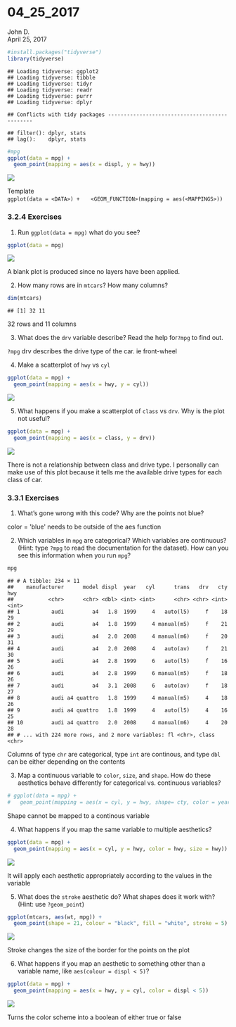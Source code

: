 # 04_25_2017
John D.  
April 25, 2017  




```r
#install.packages("tidyverse")
library(tidyverse)
```

```
## Loading tidyverse: ggplot2
## Loading tidyverse: tibble
## Loading tidyverse: tidyr
## Loading tidyverse: readr
## Loading tidyverse: purrr
## Loading tidyverse: dplyr
```

```
## Conflicts with tidy packages ----------------------------------------------
```

```
## filter(): dplyr, stats
## lag():    dplyr, stats
```


```r
#mpg
ggplot(data = mpg) +
  geom_point(mapping = aes(x = displ, y = hwy))
```

![](04_25_2017_files/figure-html/3.2.1-1.png)<!-- -->

Template  
`ggplot(data = <DATA>) + `
`  <GEOM_FUNCTION>(mapping = aes(<MAPPINGS>))`

### 3.2.4 Exercises  

1. Run `ggplot(data = mpg)` what do you see?

```r
ggplot(data = mpg)
```

![](04_25_2017_files/figure-html/3.2.4.1-1.png)<!-- -->

A blank plot is produced since no layers have been applied.

2. How many rows are in `mtcars`? How many columns?


```r
dim(mtcars)
```

```
## [1] 32 11
```

32 rows and 11 columns

3. What does the `drv` variable describe? Read the help for`?mpg` to find out.

`?mpg` drv describes the drive type of the car. ie front-wheel

4. Make a scatterplot of `hwy` vs `cyl`


```r
ggplot(data = mpg) +
  geom_point(mapping = aes(x = hwy, y = cyl))
```

![](04_25_2017_files/figure-html/3.2.4.4-1.png)<!-- -->

5. What happens if you make a scatterplot of `class` vs `drv`. Why is the plot not useful?


```r
ggplot(data = mpg) +
  geom_point(mapping = aes(x = class, y = drv))
```

![](04_25_2017_files/figure-html/3.2.4.5-1.png)<!-- -->

There is not a relationship between class and drive type. I personally can make use of this plot because it tells me the available drive types for each class of car.

### 3.3.1 Exercises  

1. What’s gone wrong with this code? Why are the points not blue?  

color = 'blue' needs to be outside of the aes function

2. Which variables in `mpg` are categorical? Which variables are continuous? (Hint: type `?mpg` to read the documentation for the dataset). How can you see this information when you run `mpg`?


```r
mpg
```

```
## # A tibble: 234 × 11
##    manufacturer      model displ  year   cyl      trans   drv   cty   hwy
##           <chr>      <chr> <dbl> <int> <int>      <chr> <chr> <int> <int>
## 1          audi         a4   1.8  1999     4   auto(l5)     f    18    29
## 2          audi         a4   1.8  1999     4 manual(m5)     f    21    29
## 3          audi         a4   2.0  2008     4 manual(m6)     f    20    31
## 4          audi         a4   2.0  2008     4   auto(av)     f    21    30
## 5          audi         a4   2.8  1999     6   auto(l5)     f    16    26
## 6          audi         a4   2.8  1999     6 manual(m5)     f    18    26
## 7          audi         a4   3.1  2008     6   auto(av)     f    18    27
## 8          audi a4 quattro   1.8  1999     4 manual(m5)     4    18    26
## 9          audi a4 quattro   1.8  1999     4   auto(l5)     4    16    25
## 10         audi a4 quattro   2.0  2008     4 manual(m6)     4    20    28
## # ... with 224 more rows, and 2 more variables: fl <chr>, class <chr>
```

Columns of type `chr` are categorical, type `int` are continous, and type `dbl` can be either depending on the contents

3. Map a continuous variable to `color`, `size`, and `shape`. How do these aesthetics behave differently for categorical vs. continuous variables?


```r
# ggplot(data = mpg) +
#   geom_point(mapping = aes(x = cyl, y = hwy, shape= cty, color = year, size = cyl))
```

Shape cannot be mapped to a continous variable

4. What happens if you map the same variable to multiple aesthetics?


```r
ggplot(data = mpg) +
  geom_point(mapping = aes(x = cyl, y = hwy, color = hwy, size = hwy))
```

![](04_25_2017_files/figure-html/3.3.1.4-1.png)<!-- -->

It will apply each aesthetic appropriately according to the values in the variable

5. What does the `stroke` aesthetic do? What shapes does it work with? (Hint: use `?geom_point`)


```r
ggplot(mtcars, aes(wt, mpg)) +
  geom_point(shape = 21, colour = "black", fill = "white", stroke = 5)
```

![](04_25_2017_files/figure-html/3.3.1.5-1.png)<!-- -->

Stroke changes the size of the border for the points on the plot

6. What happens if you map an aesthetic to something other than a variable name, like `aes(colour = displ < 5)`?


```r
ggplot(data = mpg) +
  geom_point(mapping = aes(x = hwy, y = cyl, color = displ < 5))
```

![](04_25_2017_files/figure-html/3.3.1.6-1.png)<!-- -->

Turns the color scheme into a boolean of either true or false
